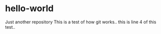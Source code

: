 # hello-world
Just another repository
This is a test of how git works..
this is line 4 of this test..
